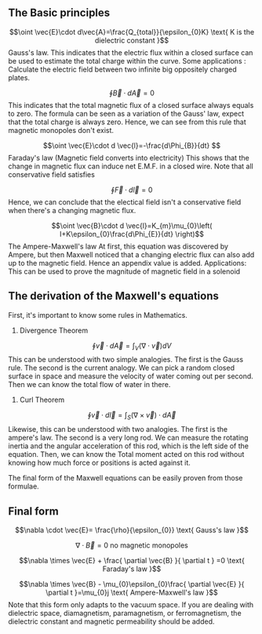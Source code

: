 ## The Basic principles

$$\oint \vec{E}\cdot d\vec{A}=\frac{Q_{total}}{\epsilon_{0}K} \text{ K is the dielectric constant }$$
Gauss's law. This indicates that the electric flux within a closed surface can be used to estimate the total charge within the curve.
Some applications : Calculate the electric field between two infinite big oppositely charged plates.

$$\oint \vec{B}\cdot d\vec{A}=0$$
This indicates that the total magnetic flux of a closed surface always equals to zero.
The formula can be seen as a variation of the Gauss' law, expect that the total charge is always zero.
Hence, we can see from this rule that magnetic monopoles don't exist.

$$\oint \vec{E}\cdot d \vec{l}=-\frac{d\Phi_{B}}{dt} $$
Faraday's law (Magnetic field converts into electricity)
This shows that the change in magnetic flux can induce net E.M.F. in a closed wire.
Note that all conservative field satisfies

$$\oint \vec{F}\cdot d\vec{l}=0$$
Hence, we can conclude that the electical field isn't a conservative field when there's a changing magnetic flux.

$$\oint \vec{B}\cdot d \vec{l}=K_{m}\mu_{0}\left( I+K\epsilon_{0}\frac{d\Phi_{E}}{dt}  \right)$$
The Ampere-Maxwell's law
At first, this equation was discovered by Ampere, but then Maxwell noticed that a changing electric flux can also add up to the magnetic field. Hence an appendix value is added.
Applications:
This can be used to prove the magnitude of magnetic field in a solenoid
## The derivation of the Maxwell's equations
First, it's important to know some rules in Mathematics.
1. Divergence Theorem

$$\oint \vec{v}\cdot d\vec{A}=\int_{V}(\nabla \cdot \vec{v})dV$$
This can be understood with two simple analogies.
The first is the Gauss rule. 
The second is the current analogy.
We can pick a random closed surface in space and measure the velocity of water coming out per second. Then we can know the total flow of water in there.

1. Curl Theorem

$$\oint \vec{v} \cdot d\vec{l}=\int_{S} (\nabla \times \vec{v}) \cdot d \vec{A} $$
Likewise, this can be understood with two analogies.
The first is the ampere's law. 
The second is a very long rod.
We can measure the rotating inertia and the angular acceleration of this rod, which is the left side of the equation.
Then, we can know the Total moment acted on this rod without knowing how much force or positions is acted against it.

The final form of the Maxwell equations can be easily proven from those formulae.


## Final form


$$\nabla \cdot \vec{E}= \frac{\rho}{\epsilon_{0}} \text{ Gauss's law }$$

$$\nabla \cdot \vec{B}=0\text{ no magnetic monopoles }$$

$$\nabla \times \vec{E} + \frac{ \partial \vec{B} }{ \partial t } =0 \text{ Faraday's law }$$

$$\nabla \times \vec{B} - \mu_{0}\epsilon_{0}\frac{ \partial \vec{E} }{ \partial t }=\mu_{0}j \text{ Ampere-Maxwell's law }$$
Note that this form only adapts to the vacuum space. If you are dealing with dielectric space, diamagnetism, paramagnetism, or ferromagnetism, the dielectric constant and magnetic permeability should be added.








